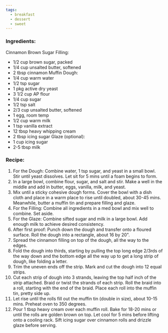 ```yaml
---
tags:
  - breakfast
  - dessert
  - sweet
---
```

### Ingredients:
Cinnamon Brown Sugar Filling:
- 1/2 cup brown sugar, packed
- 1/4 cup unsalted butter, softened
- 2 tbsp cinnamon
Muffin Dough:
- 1/4 cup warm water
- 1/2 tsp sugar
- 1 pkg active dry yeast
- 3 1/2 cup AP flour
- 1/4 cup sugar
- 1/2 tsp salt
- 2/3 cup unsalted butter, softened
- 1 egg, room temp
- 1/2 cup warm milk
- 1 tsp vanilla extract
- 12 tbsp heavy whipping cream
- 2 tbsp icing sugar
Glaze (optional):
- 1 cup icing sugar
- 2-5 tbsp milk

### Recipe:
1. For the Dough: Combine water, 1 tsp sugar, and yeast in a small bowl. Stir until yeast dissolves. Let sit for 5 mins until a foam begins to form. 
2. In a large bowl, combine flour, sugar, and salt and stir. Make a well in the middle and add in butter, eggs, vanilla, milk, and yeast. 
3. Mix until a sticky cohesive dough forms. Cover the bowl with a dish cloth and place in a warm place to rise until doubled, about 30-45 mins. Meanwhile, butter a muffin tin and prepare filling and glaze. 
4. For the Filling: Combine all ingredients in a med bowl and mix well to combine. Set aside.
5. For the Glaze: Combine sifted sugar and milk in a large bowl. Add enough milk to achieve desired consistency. 
6. After first proof: Punch down the dough and transfer onto a floured surface. Roll the dough into a rectangle, about 16 by 20". 
7. Spread the cinnamon filling on top of the dough, all the way to the edges. 
8. Fold the dough into thirds, starting by pulling the top long edge 2/3rds of the way down and the bottom edge all the way up to get a long strip of dough, like folding a letter.
9. Trim the uneven ends off the strip. Mark and cut the dough into 12 equal strips. 
10. Cut each strip of dough into 3 strands, leaving the top half inch of the strip attached. Braid or twist the strands of each strip. Roll the braid into a roll, starting with the end of the braid. Place each roll into the muffin tin, pretty side up. 
11. Let rise until the rolls fill out the muffin tin (double in size), about 10-15 mins. Preheat oven to 350 degrees. 
12. Pour 1 tbsp heavy cream over each muffin roll. Bake for 18-20 mins or until the rolls are golden brown on top. Let cool for 5 mins before lifting onto a cooling rack. Sift icing sugar over cinnamon rolls and drizzle glaze before serving. 